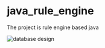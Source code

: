 # java_rule_engine
The project is rule engine based java

![database design](https://cloud.githubusercontent.com/assets/13716195/22633466/a8533232-ec5c-11e6-99eb-2d825655253a.PNG)
